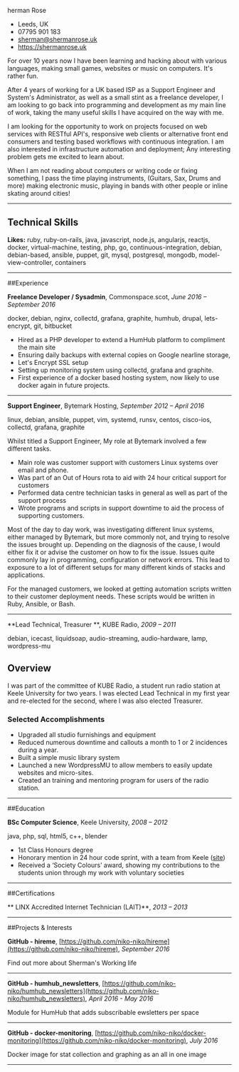 herman Rose
- Leeds, UK
- 07795 901 183
- sherman@shermanrose.uk
- https://shermanrose.uk


For over 10 years now I have been learning and hacking about with various languages, making small games, websites or music on computers. It&#39;s rather fun.

After 4 years of working for a UK based ISP as a Support Engineer and System&#39;s Administrator, as well as a small stint as a freelance developer, I am looking to go back into programming and development as my main line of work, taking the many useful skills I have acquired on the way with me. 

I am looking for the opportunity to work on projects focused on web services with RESTful API&#39;s, responsive web clients or alternative front end consumers and testing based workflows with continuous integration. I am also interested in infrastructure automation and deployment; Any interesting problem gets me excited to learn about.

When I am not reading about computers or writing code or fixing something, I pass the time playing instruments, (Guitars, Sax, Drums and more) making electronic music, playing in bands with other people or inline skating around cities!

---
## Technical Skills
**Likes:** ruby, ruby-on-rails, java, javascript, node.js, angularjs, reactjs, docker, virtual-machine, testing, php, go, continuous-integration, debian, debian-based, ansible, puppet, git, mysql, postgresql, mongodb, model-view-controller, containers

---
##Experience

**Freelance Developer / Sysadmin**, Commonspace.scot, *June 2016 – September 2016*

docker, debian, nginx, collectd, grafana, graphite, humhub, drupal, lets-encrypt, git, bitbucket

* Hired as a PHP developer to extend a HumHub platform to compliment the main site 
* Ensuring daily backups with external copies on Google nearline storage, 
* Let&#39;s Encrypt SSL setup
* Setting up monitoring system using collectd, grafana and graphite.
* First experience of a docker based hosting system, now likely to use docker again in future projects.

---

**Support Engineer**, Bytemark Hosting, *September 2012 – April 2016*

linux, debian, ansible, puppet, vim, systemd, runsv, centos, cisco-ios, collectd, grafana, graphite

Whilst titled a Support Engineer, My role at Bytemark involved a few different tasks.

* Main role was customer support with customers Linux systems over email and phone.
* Was part of an Out of Hours rota to aid with 24 hour critical support for customers
* Performed data centre technician tasks in general as well as part of the support process
* Wrote programs and scripts in support downtime to aid the process of supporting customers.

Most of the day to day work, was investigating different linux systems, either managed by Bytemark, but more commonly not, and trying to resolve the issues brought up. Depending on the diagnosis of the cause, I would either fix it or advise the customer on how to fix the issue. Issues quite commonly lay in programming, configuration or network errors.
This lead to exposure to a lot of different setups for many different kinds of stacks and applications. 

For the managed customers, we looked at getting automation scripts written to their customer deployment needs. These scripts would be written in Ruby, Ansible, or Bash.



---

**Lead Technical, Treasurer **, KUBE Radio, *2009 – 2011*

debian, icecast, liquidsoap, audio-streaming, audio-hardware, lamp, wordpress-mu

## Overview

I was part of the committee of KUBE Radio, a student run radio station at Keele University for two years. I was elected Lead Technical in my first year and re-elected for the second, where I was also elected Treasurer.

### Selected Accomplishments 
* Upgraded all studio furnishings and equipment
* Reduced numerous downtime and callouts a month to 1 or 2 incidences during a year. 
* Built a simple music library system
* Launched a new WordpressMU to allow members to easily update websites and micro-sites.
* Created an training and mentoring program for users of the radio station.

---

##Education

**BSc Computer Science**, Keele University, *2008 – 2012*

java, php, sql, html5, c++, blender


+ 1st Class Honours degree
+ Honorary mention in 24 hour code sprint, with a team from Keele ([site](http://devxs.org/))
+ Received a ‘Society Colours’ award, showing my contributions to the students union through my work with voluntary societies 


---

##Certifications

** LINX Accredited Internet Technician (LAIT)**, *2013 – 2013*




---

##Projects &amp; Interests

**GitHub - hireme**, [https://github.com/niko-niko/hireme](https://github.com/niko-niko/hireme), *September 2016*


Find out more about Sherman&#39;s Working life
  


---

**GitHub - humhub_newsletters**, [https://github.com/niko-niko/humhub_newsletters](https://github.com/niko-niko/humhub_newsletters), *April 2016 - May 2016*


Module for HumHub that adds subscribable  ewsletters per space
  


---

**GitHub - docker-monitoring**, [https://github.com/niko-niko/docker-monitoring](https://github.com/niko-niko/docker-monitoring), *July 2016*


Docker image for stat collection and graphing as an all in one image

---
